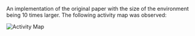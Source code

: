 An implementation of the original paper with the size of the environment being 10 times larger. The following activity map was observed:

![Activity Map](https://github.com/ishankapnadak/Vector-Based-Navigation/blob/main/Old%20Supervised/sizex10/activityMaps/neurons.jpg)
